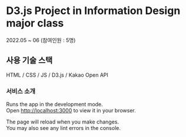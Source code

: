 # D3.js Project in Information Design major class

2022.05 ~ 06 (참여인원 : 5명)

## 사용 기술 스택

HTML / CSS / JS / D3.js / Kakao Open API

### 서비스 소개

Runs the app in the development mode.\
Open [http://localhost:3000](http://localhost:3000) to view it in your browser.

The page will reload when you make changes.\
You may also see any lint errors in the console.
